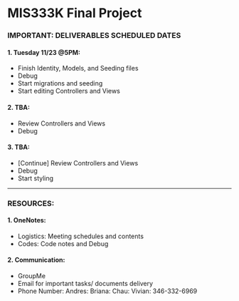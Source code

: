 # MIS333K Final Project 

### IMPORTANT: DELIVERABLES SCHEDULED DATES
#### 1. Tuesday 11/23 @5PM: 
- Finish Identity, Models, and Seeding files
- Debug 
- Start migrations and seeding
- Start editing Controllers and Views 
#### 2. TBA: 
- Review Controllers and Views 
- Debug 
#### 3. TBA: 
- [Continue] Review Controllers and Views 
- Debug
- Start styling 

__________________________________________________________________

### RESOURCES: 
#### 1. OneNotes: 
- Logistics: Meeting schedules and contents 
- Codes: Code notes and Debug 
#### 2. Communication: 
- GroupMe
- Email for important tasks/ documents delivery 
- Phone Number: 
Andres: 
Briana: 
Chau: 
Vivian: 346-332-6969 
